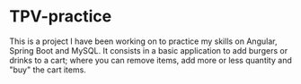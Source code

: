# TPV-practice

This is a project I have been working on to practice my skills on Angular, Spring Boot and MySQL.
It consists in a basic application to add burgers or drinks to a cart; where you can remove items, add more or less quantity and "buy" the cart items.